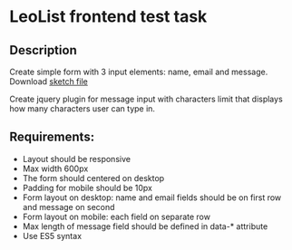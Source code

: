 # LeoList frontend test task
## Description
Create simple form with 3 input elements: name, email and message. Download [sketch file](https://github.com/iPresence/frontend_test/raw/master/form.sketch)

Create jquery plugin for message input with characters limit that displays how many characters user can type in.

## Requirements:
- Layout should be responsive
- Max width 600px
- The form should centered on desktop
- Padding for mobile should be 10px
- Form layout on desktop: name and email fields should be on first row and message on second
- Form layout on mobile: each field on separate row
- Max length of message field should be defined in data-* attribute
- Use ES5 syntax
